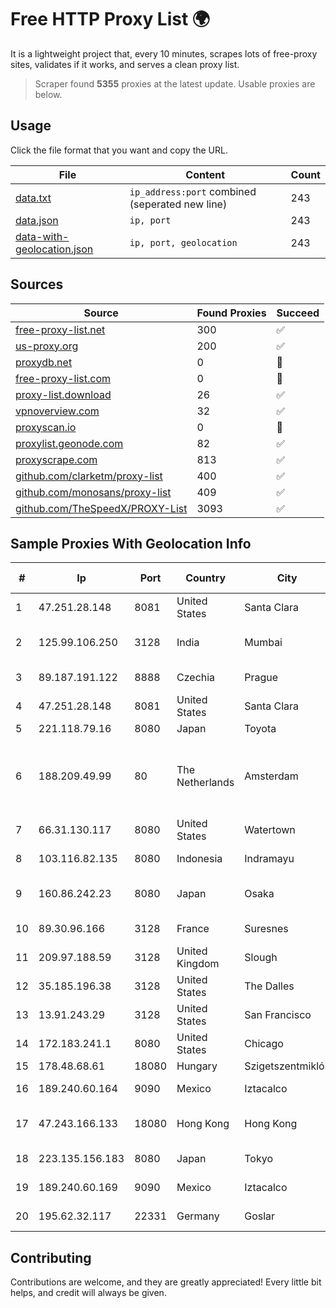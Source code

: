 
# Free HTTP Proxy List 🌍

It is a lightweight project that, every 10 minutes, scrapes lots of free-proxy sites, validates if it works, and serves a clean proxy list.


> Scraper found **5355** proxies at the latest update. Usable proxies are below.

## Usage

Click the file format that you want and copy the URL.


|File|Content|Count|
|----|-------|-----|
|[data.txt](https://raw.githubusercontent.com/themiralay/Proxy-List-World/master/data.txt)|`ip_address:port` combined (seperated new line)|243|
|[data.json](https://raw.githubusercontent.com/themiralay/Proxy-List-World/master/data.json)|`ip, port`|243|
|[data-with-geolocation.json](https://raw.githubusercontent.com/themiralay/Proxy-List-World/master/data-with-geolocation.json)|`ip, port, geolocation`|243|

## Sources

|Source|Found Proxies|Succeed|
|------|-------------|-------|
|[free-proxy-list.net](https://free-proxy-list.net)|300|✅|
|[us-proxy.org](https://www.us-proxy.org)|200|✅|
|[proxydb.net](http://proxydb.net)|0|🚫|
|[free-proxy-list.com](https://free-proxy-list.com/?page=&port=&type%5B%5D=http&type%5B%5D=https&up_time=0&search=Search)|0|🚫|
|[proxy-list.download](https://www.proxy-list.download/HTTP)|26|✅|
|[vpnoverview.com](https://vpnoverview.com/privacy/anonymous-browsing/free-proxy-servers)|32|✅|
|[proxyscan.io](https://www.proxyscan.io)|0|🚫|
|[proxylist.geonode.com](https://proxylist.geonode.com/api/proxy-list?limit=300&page=1&sort_by=lastChecked&sort_type=desc&protocols=http,https)|82|✅|
|[proxyscrape.com](https://api.proxyscrape.com/v2/?request=displayproxies&protocol=http&timeout=10000&country=all&ssl=all&anonymity=all)|813|✅|
|[github.com/clarketm/proxy-list](https://raw.githubusercontent.com/clarketm/proxy-list/master/proxy-list-raw.txt)|400|✅|
|[github.com/monosans/proxy-list](https://raw.githubusercontent.com/monosans/proxy-list/main/proxies/http.txt)|409|✅|
|[github.com/TheSpeedX/PROXY-List](https://raw.githubusercontent.com/TheSpeedX/PROXY-List/master/http.txt)|3093|✅|


## Sample Proxies With Geolocation Info

|#|Ip|Port|Country|City|Internet Service Provider|
|-|--|----|-------|----|-------------------------|
|1|47.251.28.148|8081|United States|Santa Clara|Alibaba Cloud LLC|
|2|125.99.106.250|3128|India|Mumbai|Hathway IP over Cable Internet Access|
|3|89.187.191.122|8888|Czechia|Prague|DataCamp Limited|
|4|47.251.28.148|8081|United States|Santa Clara|Alibaba Cloud LLC|
|5|221.118.79.16|8080|Japan|Toyota|AITAI|
|6|188.209.49.99|80|The Netherlands|Amsterdam|Net Solutions - Consultoria Em Tecnologias De Informacao, Sociedade Unipessoal|
|7|66.31.130.117|8080|United States|Watertown|Comcast Cable Communications|
|8|103.116.82.135|8080|Indonesia|Indramayu|PT SSR Digital Informatika|
|9|160.86.242.23|8080|Japan|Osaka|Sony Network Communications Inc|
|10|89.30.96.166|3128|France|Suresnes|BSO Network Solutions|
|11|209.97.188.59|3128|United Kingdom|Slough|DigitalOcean, LLC|
|12|35.185.196.38|3128|United States|The Dalles|Google LLC|
|13|13.91.243.29|3128|United States|San Francisco|Microsoft Corporation|
|14|172.183.241.1|8080|United States|Chicago|Microsoft|
|15|178.48.68.61|18080|Hungary|Szigetszentmiklós|UPC|
|16|189.240.60.164|9090|Mexico|Iztacalco|Uninet S.A. de C.V.|
|17|47.243.166.133|18080|Hong Kong|Hong Kong|Alibaba (US) Technology Co., Ltd.|
|18|223.135.156.183|8080|Japan|Tokyo|So-net Corporation|
|19|189.240.60.169|9090|Mexico|Iztacalco|Uninet S.A. de C.V.|
|20|195.62.32.117|22331|Germany|Goslar|PIO-Hosting GmbH|



## Contributing

Contributions are welcome, and they are greatly appreciated! Every
little bit helps, and credit will always be given.

